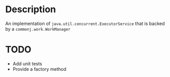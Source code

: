 
Description
===========

An implementation of `java.util.concurrent.ExecutorService` that is backed by a `commonj.work.WorkManager`

TODO
====

* Add unit tests
* Provide a factory method